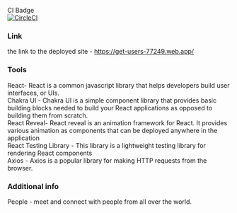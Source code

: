 CI Badge <br/>
[![CircleCI](https://circleci.com/gh/Irongade/frontend-design-decagon.svg?style=svg&circle-token=ce2c75063d0230b8aec0c866f5c0d83ffce36d6e)](https://app.circleci.com/pipelines/github/Irongade/frontend-design-decagon)

### Link <br/>
the link to the deployed site - https://get-users-77249.web.app/

### Tools <br/>
React- React is a common javascript library that helps developers build user interfaces, or UIs. <br/>
Chakra UI - Chakra UI is a simple component library that provides basic building blocks needed to build your React applications as opposed to building them from scratch. <br/>
React Reveal- React reveal is an animation framework for React. It provides various animation as components that can be deployed anywhere in the application <br/>
React Testing Library - This library is a lightweight testing library for rendering React components <br />
Axios - Axios is a popular library for making HTTP requests from the browser. <br/>

### Additional info <br/>
People - meet and connect with people from all over the world.
